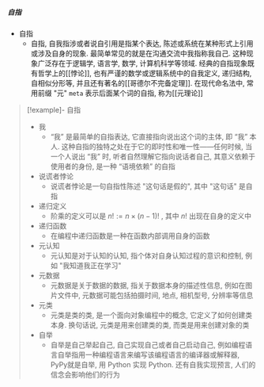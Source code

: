 ##### 自指
- 自指
	- 自指, 自我指涉或者说自引用是指某个表达, 陈述或系统在某种形式上引用或涉及自身的现象. 最简单常见的就是在沟通交流中我指称我自己. 这种现象广泛存在于逻辑学, 语言学, 数学, 计算机科学等领域. 经典的自指现象既有哲学上的[[悖论]], 也有严谨的数学或逻辑系统中的自我定义, 递归结构, 自相似分形等, 并且还有著名的[[哥德尔不完备定理]]. 在现代命名法中, 常用前缀 "元" `meta` 表示后面某个词的自指, 称为[[元理论]]


>[!example]- 自指
> - 我
> 	- “我” 是最简单的自指表达, 它直接指向说出这个词的主体, 即 “我” 本人. 这种自指的独特之处在于它的即时性和唯一性——任何时候, 当一个人说出 “我” 时, 听者自然理解它指向说话者自己, 其意义依赖于使用者的身份, 是一种 “语境依赖” 的自指
> - 说谎者悖论
> 	- 说谎者悖论是一句自指性陈述 "这句话是假的", 其中 "这句话" 是自指
> - 递归定义
> 	- 阶乘的定义可以是 $n! := n × (n-1)!$ , 其中 $n!$ 出现在自身的定义中
> - 递归函数
> 	- 在编程中递归函数是一种在函数内部调用自身的函数
> - 元认知
> 	- 元认知是对于认知的认知, 指个体对自身认知过程的意识和控制, 例如 "我知道我正在学习"
> - 元数据
> 	- 元数据是关于数据的数据, 指关于数据本身的描述性信息, 例如在图片文件中, 元数据可能包括拍摄时间, 地点, 相机型号, 分辨率等信息
> - 元类
> 	- 元类是类的类, 是一个面向对象编程中的概念, 它定义了如何创建类本身. 换句话说, 元类是用来创建类的类, 而类是用来创建对象的类
> - 自举
> 	- 自举是自己举起自己, 自己实现自己或者自己启动自己, 例如编程语言自举指用一种编程语言来编写该编程语言的编译器或解释器, PyPy就是自举, 用 Python 实现 Python. 还有自我实现预言, 人们的信念会影响他们的行为






